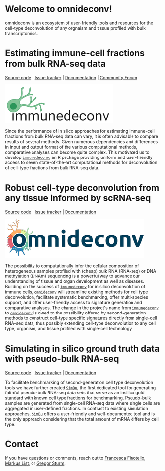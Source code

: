 # Welcome to omnideconv!

omnideconv is an ecosystem of user-friendly tools and resources for the cell-type deconvolution of any orgnaism and tissue profiled with bulk transcriptomics.

# Estimating immune-cell fractions from bulk RNA-seq data

[Source code](https://github.com/omnideconv/immunedeconv/) | [Issue tracker](https://github.com/omnideconv/immunedeconv/issues) | [Documentation](https://omnideconv.org/immunedeconv) | [Community Forum](https://github.com/omnideconv/immunedeconv/discussions)

![immunedeconv](immunedeconv_logo_sm.png)

Since the performance of in silico approaches for estimating immune-cell fractions from bulk RNA-seq data can vary, it is often advisable to compare results of several methods. Given numerous dependencies and differences in input and output format of the various computational methods, comparative analyses can become quite complex. This motivated us to develop [`immunedeconv`](https://omnideconv.org/immunedeconv), an R package providing uniform and user-friendly access to seven state-of-the-art computational methods for deconvolution of cell-type fractions from bulk RNA-seq data. 

# Robust cell-type deconvolution from any tissue informed by scRNA-seq

[Source code](https://github.com/omnideconv/omnideconv/) | [Issue tracker](https://github.com/omnideconv/omnideconv/issues) | [Documentation](https://omnideconv.org/omnideconv) 

![Omnideconv](omnideconv_logo_sm.png)
     
The possibility to computationally infer the cellular composition of heterogeneous samples profiled with (cheap) bulk RNA (RNA-seq) or DNA methylation (DNAm) sequencing is a powerful way to advance our understanding of tissue and organ development as well as diseases. Building on the success of [`immunedeconv`](https://omnideconv.org/immunedeconv) for in silico deconvolution of immune cells, [`omnideconv`](https://omnideconv.org/omnideconv) will streamline existing methods for cell type deconvolution, facilitate systematic benchmarking, offer multi-species support, and offer user-friendly access to signature generation and comparative analyses. The change in the project's name from [`immunedeconv`](https://omnideconv.org/immunedeconv) to [`omnideconv`](https://omnideconv.org/omnideconv) is owed to the possibility offered by second-generation methods to construct cell-type specific signatures directly from single-cell RNA-seq data, thus possibly extending cell-type deconvolution to any cell type, organism, and tissue profiled with single-cell technology. 

# Simulating in silico ground truth data with pseudo-bulk RNA-seq

[Source code](https://github.com/omnideconv/SimBu/) | [Issue tracker](https://github.com/omnideconv/SimBu/issues) | [Documentation](https://omnideconv.org/SimBu) 

To facilitate benchmarking of second-generation cell type deconvolution tools we have further created [`SimBu`](https://omnideconv/SimBu), the first dedicated tool for generating faithful pseudo-bulk RNA-seq data sets that serve as an insilico gold standard with known cell type fractions for benchmarking. Pseudo-bulk samples are generated from single-cell RNA-seq data where single cells are aggregated in user-defined fractions. In contrast to existing simulation approaches, [`SimBu`](https://omnideconv.org/SimBu) offers a user-friendly and well-documented tool and is the only approach considering that the total amount of mRNA differs by cell type.

# Contact

If you have questions or comments, reach out to [Francesca Finotello](mailto:francesca.finotello@uibk.ac.at?subject=omnideconv), [Markus List](mailto:markus.list@tum.de?subject=omnideconv), or [Gregor Sturm](mailto:gregor.stum@i-med.ac.at?subject=omnideconv).

